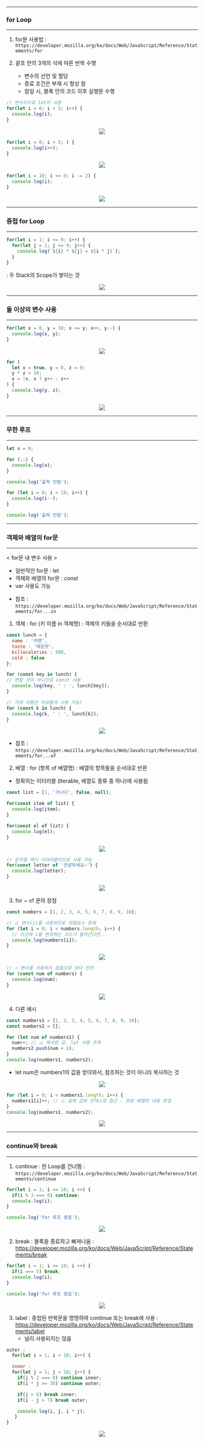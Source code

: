 -----
### for Loop
-----
1. for문 사용법 : ```https://developer.mozilla.org/ko/docs/Web/JavaScript/Reference/Statements/for```

2. 괄호 안의 3개의 식에 따른 반복 수행
   - 변수의 선언 및 할당
   - 종료 조건은 부재 시 항상 참
   - 참일 시, 블록 안의 코드 이후 실행문 수행

```js
// 변수이므로 let이 사용
for(let i = 0; i < 5; i++) {
  console.log(i);
}
```
<div align="center">
<img src="https://github.com/sooyounghan/Web/assets/34672301/a3b5f84b-17ce-46e2-8ae4-fd0291145620">
</div>

```js
for(let i = 0; i < 5; ) {
  console.log(i++);
}
```
<div align="center">
<img src="https://github.com/sooyounghan/Web/assets/34672301/80f4a0a7-ed68-4eee-9053-a1bbee36cbb8">
</div>

```js
for(let i = 10; i >= 0; i -= 2) {
  console.log(i);
}
```
<div align="center">
<img src="https://github.com/sooyounghan/Web/assets/34672301/dc8a5e8d-2b0e-459a-9e8c-2bdb4a953ccc">
</div>

-----
### 중첩 for Loop
-----
```js
for(let i = 1; i <= 9; i++) {
  for(let j = 1; j <= 9; j++) {
    console.log(`${i} * ${j} = ${i * j}`);
  }
}
```
  : 두 Stack의 Scope가 쌓이는 것
<div align="center">
<img src="https://github.com/sooyounghan/Web/assets/34672301/c9497383-1762-4c1f-befc-5ebcf15d4d93">
</div>

-----
### 둘 이상의 변수 사용
-----
```js
for(let x = 0, y = 10; x <= y; x++, y--) {
  console.log(x, y);
}
```
<div align="center">
<img src="https://github.com/sooyounghan/Web/assets/34672301/9a6b8191-ba5e-4722-80d3-cd29333a0d3f">
</div>

```js
for (
  let x = true, y = 0, z = 0;
  y * z < 10;
  x = !x, x ? y++ : z++
) {
  console.log(y, z);
}
```
<div align="center">
<img src="https://github.com/sooyounghan/Web/assets/34672301/381241d5-4b05-47a3-b29c-42d6205824d5">
</div>

-----
### 무한 루프
-----
```js
let x = 0;

for (;;) {
  console.log(x);
}

console.log('출력 안됨');
```

```js
for (let i = 0; i < 10; i++) {
  console.log(i--);
}

console.log('출력 안됨');
```

-----
### 객체와 배열의 for문
-----
< for문 내 변수 사용 >
  - 일반적인 for문 : let
  - 객체와 배열의 for문 : const
  - var 사용도 가능

* 참조 : ```https://developer.mozilla.org/ko/docs/Web/JavaScript/Reference/Statements/for...in```
1. 객체 : for (키 이름 in 객체명) : 객체의 키들을 순서대로 반환
```js
const lunch = {
  name : '라면',
  taste : '매운맛',
  killocalories : 500,
  cold : false
};

for (const key in lunch) {
// 변할 것이 아니므로 const 사용
  console.log(key, ' : ', lunch[key]);
}

// 키의 이름은 자유롭게 사용 가능)
for (const k in lunch) {
  console.log(k, ' : ', lunch[k]);
}
```
<div align="center">
<img src="https://github.com/sooyounghan/Web/assets/34672301/93b1cd05-89d4-4567-bd3d-5c20120bff3e">
</div>

* 참조 : ```https://developer.mozilla.org/ko/docs/Web/JavaScript/Reference/Statements/for...of```
2. 배열 : for (항목 of 배열명) : 배열의 항목들을 순서대로 반환
 - 정확히는 이터러블 (Iterable, 배열도 종류 중 하나)에 사용됨
```js
const list = [1, '가나다', false, null];

for(const item of list) {
  console.log(item);
}

for(const el of list) {
  console.log(el);
}
```
<div align="center">
<img src="https://github.com/sooyounghan/Web/assets/34672301/fb12bba5-ec82-474a-8579-9c100535eca7">
</div>

```js
// 문자열 역시 이터러블이므로 사용 가능
for(const letter of '안녕하세요~') {
  console.log(letter);
}
```
<div align="center">
<img src="https://github.com/sooyounghan/Web/assets/34672301/908cfe92-d4d8-44cf-bd90-efcc6f92475b">
</div>

3. for ~ of 문의 장점
```js
const numbers = [1, 2, 3, 4, 5, 6, 7, 8, 9, 10];

// ⚠️ 변수(i)를 사용하므로 위험요소 존재
for (let i = 0; i < numbers.length; i++) {
  // 이곳에 i를 변경하는 코드가 들어간다면...
  console.log(numbers[i]);
}
```
<div align="center">
<img src="https://github.com/sooyounghan/Web/assets/34672301/c0769104-7727-4eb3-8f15-c2827af86cfc">
</div>

```js
// ⭐️ 변수를 사용하지 않음으로 보다 안전
for (const num of numbers) {
  console.log(num);
}
```
<div align="center">
<img src="https://github.com/sooyounghan/Web/assets/34672301/4c6dc6d3-48f1-4b27-8dda-6956ecaf6884">
</div>


4. 다른 예시
```js
const numbers1 = [1, 2, 3, 4, 5, 6, 7, 8, 9, 10];
const numbers2 = [];

for (let num of numbers1) {
  num++; // ⚠️ 복사된 값. let 사용 주목
  numbers2.push(num + 1);
}
console.log(numbers1, numbers2);
```
   - let num은 numbers1의 값을 받아와서, 참조하는 것이 아니라 복사하는 것
<div align="center">
<img src="https://github.com/sooyounghan/Web/assets/34672301/2785dba1-c887-4c4e-bd39-e810ab731de6">
</div>

```js
for (let i = 0; i < numbers1.length; i++) {
  numbers1[i]++; // ⚠️ 실제 값에 인덱스로 접근 - 원본 배열의 내용 변경
}
console.log(numbers1, numbers2);
```
<div align="center">
<img src="https://github.com/sooyounghan/Web/assets/34672301/a394c4ea-d9e6-4fe3-ab92-034b540db297">
</div>

-----
### continue와 break
-----
1. continue : 한 Loop를 건너뜀
: ```https://developer.mozilla.org/ko/docs/Web/JavaScript/Reference/Statements/continue```
  
```js
for(let i = 1; i <= 10; i ++) {
  if(i % 3 === 0) continue;
  console.log(i);
}

console.log('for 루프 종료');
```
<div align="center">
<img src="https://github.com/sooyounghan/Web/assets/34672301/b35ced7d-5ff3-4494-9422-4138a113d178">
</div>

2. break : 블록을 종료하고 빠져나옴
   : https://developer.mozilla.org/ko/docs/Web/JavaScript/Reference/Statements/break
```js
for(let i = 1; i <= 10; i ++) {
  if(i === 5) break;
  console.log(i);
}

console.log('for 루프 종료');
```
<div align="center">
<img src="https://github.com/sooyounghan/Web/assets/34672301/29058b2b-00f9-4d37-954d-30169aff92cc">
</div>

3. label : 중첩된 반복문을 명명하여 continue 또는 break에 사용
: https://developer.mozilla.org/ko/docs/Web/JavaScript/Reference/Statements/label
   - 널리 사용되지는 않음
```js
outer :
  for(let i = 1; i < 10; i++) {

  inner :
  for(let j = 1; j < 10; j++) {
    if(j % 2 === 0) continue inner;
    if(i * j >= 30) continue outer;

    if(j > 8) break inner;
    if(i - j > 7) break outer;

    console.log(i, j, i * j);
   }
}
```
<div align="center">
<img src="https://github.com/sooyounghan/Web/assets/34672301/33ff98dc-bf26-458f-bf92-ba73ec6955b1">
</div>


